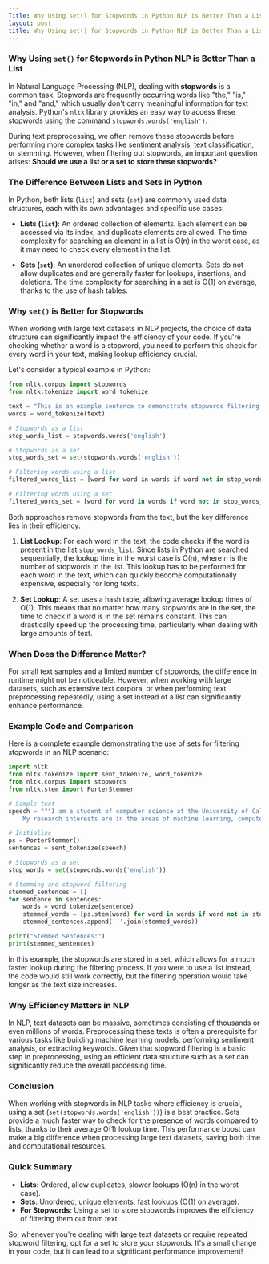 ```yaml
---
Title: Why Using set() for Stopwords in Python NLP is Better Than a List
layout: post
title: Why Using set() for Stopwords in Python NLP is Better Than a List
---
```

### Why Using `set()` for Stopwords in Python NLP is Better Than a List

In Natural Language Processing (NLP), dealing with **stopwords** is a common task. Stopwords are frequently occurring words like "the," "is," "in," and "and," which usually don't carry meaningful information for text analysis. Python's `nltk` library provides an easy way to access these stopwords using the command `stopwords.words('english')`.

During text preprocessing, we often remove these stopwords before performing more complex tasks like sentiment analysis, text classification, or stemming. However, when filtering out stopwords, an important question arises: **Should we use a list or a set to store these stopwords?**

### The Difference Between Lists and Sets in Python

In Python, both lists (`list`) and sets (`set`) are commonly used data structures, each with its own advantages and specific use cases:

- **Lists (`list`)**: An ordered collection of elements. Each element can be accessed via its index, and duplicate elements are allowed. The time complexity for searching an element in a list is O(n) in the worst case, as it may need to check every element in the list.

- **Sets (`set`)**: An unordered collection of unique elements. Sets do not allow duplicates and are generally faster for lookups, insertions, and deletions. The time complexity for searching in a set is O(1) on average, thanks to the use of hash tables.

### Why `set()` is Better for Stopwords

When working with large text datasets in NLP projects, the choice of data structure can significantly impact the efficiency of your code. If you're checking whether a word is a stopword, you need to perform this check for every word in your text, making lookup efficiency crucial.

Let's consider a typical example in Python:

```python
from nltk.corpus import stopwords
from nltk.tokenize import word_tokenize

text = "This is an example sentence to demonstrate stopwords filtering in natural language processing."
words = word_tokenize(text)

# Stopwords as a list
stop_words_list = stopwords.words('english')

# Stopwords as a set
stop_words_set = set(stopwords.words('english'))

# Filtering words using a list
filtered_words_list = [word for word in words if word not in stop_words_list]

# Filtering words using a set
filtered_words_set = [word for word in words if word not in stop_words_set]
```

Both approaches remove stopwords from the text, but the key difference lies in their efficiency:

1. **List Lookup**: For each word in the text, the code checks if the word is present in the list `stop_words_list`. Since lists in Python are searched sequentially, the lookup time in the worst case is O(n), where n is the number of stopwords in the list. This lookup has to be performed for each word in the text, which can quickly become computationally expensive, especially for long texts.

2. **Set Lookup**: A set uses a hash table, allowing average lookup times of O(1). This means that no matter how many stopwords are in the set, the time to check if a word is in the set remains constant. This can drastically speed up the processing time, particularly when dealing with large amounts of text.

### When Does the Difference Matter?

For small text samples and a limited number of stopwords, the difference in runtime might not be noticeable. However, when working with large datasets, such as extensive text corpora, or when performing text preprocessing repeatedly, using a set instead of a list can significantly enhance performance.

### Example Code and Comparison

Here is a complete example demonstrating the use of sets for filtering stopwords in an NLP scenario:

```python
import nltk
from nltk.tokenize import sent_tokenize, word_tokenize
from nltk.corpus import stopwords
from nltk.stem import PorterStemmer

# Sample text
speech = """I am a student of computer science at the University of California, Riverside.
    My research interests are in the areas of machine learning, computer vision, and natural language processing."""

# Initialize
ps = PorterStemmer()
sentences = sent_tokenize(speech)

# Stopwords as a set
stop_words = set(stopwords.words('english'))

# Stemming and stopword filtering
stemmed_sentences = []
for sentence in sentences:
    words = word_tokenize(sentence)
    stemmed_words = [ps.stem(word) for word in words if word not in stop_words]
    stemmed_sentences.append(' '.join(stemmed_words))

print("Stemmed Sentences:")
print(stemmed_sentences)
```

In this example, the stopwords are stored in a set, which allows for a much faster lookup during the filtering process. If you were to use a list instead, the code would still work correctly, but the filtering operation would take longer as the text size increases.

### Why Efficiency Matters in NLP

In NLP, text datasets can be massive, sometimes consisting of thousands or even millions of words. Preprocessing these texts is often a prerequisite for various tasks like building machine learning models, performing sentiment analysis, or extracting keywords. Given that stopword filtering is a basic step in preprocessing, using an efficient data structure such as a set can significantly reduce the overall processing time.

### Conclusion

When working with stopwords in NLP tasks where efficiency is crucial, using a set (`set(stopwords.words('english'))`) is a best practice. Sets provide a much faster way to check for the presence of words compared to lists, thanks to their average O(1) lookup time. This performance boost can make a big difference when processing large text datasets, saving both time and computational resources.

### Quick Summary

- **Lists**: Ordered, allow duplicates, slower lookups (O(n) in the worst case).
- **Sets**: Unordered, unique elements, fast lookups (O(1) on average).
- **For Stopwords**: Using a set to store stopwords improves the efficiency of filtering them out from text.

So, whenever you're dealing with large text datasets or require repeated stopword filtering, opt for a set to store your stopwords. It's a small change in your code, but it can lead to a significant performance improvement!
